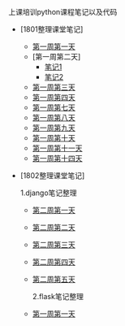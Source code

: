 上课培训python课程笔记以及代码

- [1801整理课堂笔记]
  
  - [第一周第一天](qf_1801/day1/笔记/1.django第一天笔记.txt)
  - [第一周第二天]
    - [笔记1](qf_1801/day2/笔记/django笔记.txt)
    - [笔记2](qf_1801/day2/笔记/django过滤.txt)
  - [第一周第三天](qf_1801/day3/笔记/ss.txt)
  - [第一周第四天](qf_1801/day4/模板笔记.txt)
  - [第一周第七天](qf_1801/day7/笔记/笔记.txt)
  - [第一周第八天](qf_1801/day8/笔记/笔记.txt)
  - [第一周第九天](qf_1801/day9/笔记/笔记.txt)
  - [第一周第十天](qf_1801/day10/笔记/笔记.txt)
  - [第一周第十一天](qf_1801/day11/笔记/第一天开发项目笔记.txt.txt)
  - [第一周第十四天](qf_1801/day14/笔记/部署.txt)
  
- [1802整理课堂笔记]

	1.django笔记整理 
    
  - [第二周第一天](qf_1802/1.django/day1/笔记/笔记.txt)
  - [第二周第二天](qf_1802/1.django/day2/笔记/笔记.txt)
  - [第二周第三天](qf_1802/1.django/day3/笔记/笔记.txt)
  - [第二周第四天](qf_1802/1.django/day4/笔记/笔记.txt)
  - [第二周第五天](qf_1802/1.django/day5/笔记/笔记.md)


	2.flask笔记整理

  - [第一周第一天](qf_1802/2.flask/day1/笔记/笔记.txt)
  
  

